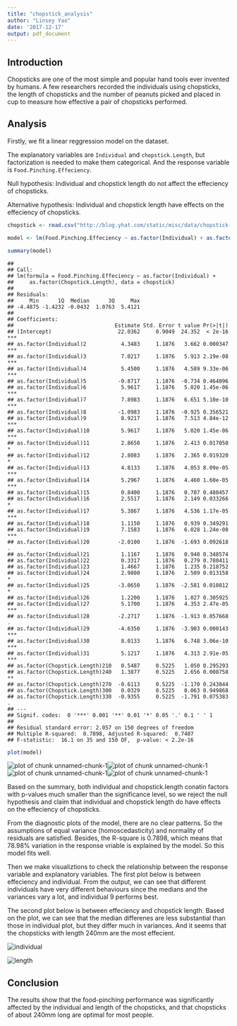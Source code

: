 ```yaml
---
title: "chopstick_analysis"
author: "Linsey Yao"
date: '2017-12-17'
output: pdf_document
---
```




## Introduction

Chopsticks are one of the most simple and popular hand tools ever invented by humans. A few researchers recorded the individuals using chopsticks, the length of chopsticks and the number of peanuts picked and placed in cup to measure how effective a pair of chopsticks performed.

## Analysis

Firstly, we fit a linear reggression model on the dataset. 

The explanatory variables are `Individual` and `chopstick.Length`, but factorization is needed to make them categorical. And the response variable is `Food.Pinching.Effeciency`.

Null hypothesis: Individual and chopstick length do not affect the effeciency of chopsticks.

Alternative hypothesis: Individual and chopstick length have effects on the effeciency of chopsticks.


```r
chopstick <- read.csv("http://blog.yhat.com/static/misc/data/chopstick-effectiveness.csv", sep=",", header = TRUE)

model <- lm(Food.Pinching.Effeciency ~ as.factor(Individual) + as.factor(Chopstick.Length), data=chopstick)

summary(model)
```

```
## 
## Call:
## lm(formula = Food.Pinching.Effeciency ~ as.factor(Individual) + 
##     as.factor(Chopstick.Length), data = chopstick)
## 
## Residuals:
##     Min      1Q  Median      3Q     Max 
## -4.4875 -1.4232 -0.0432  1.0763  5.4121 
## 
## Coefficients:
##                                Estimate Std. Error t value Pr(>|t|)    
## (Intercept)                     22.0362     0.9049  24.352  < 2e-16 ***
## as.factor(Individual)2           4.3483     1.1876   3.662 0.000347 ***
## as.factor(Individual)3           7.0217     1.1876   5.913 2.19e-08 ***
## as.factor(Individual)4           5.4500     1.1876   4.589 9.33e-06 ***
## as.factor(Individual)5          -0.8717     1.1876  -0.734 0.464096    
## as.factor(Individual)6           5.9617     1.1876   5.020 1.45e-06 ***
## as.factor(Individual)7           7.8983     1.1876   6.651 5.10e-10 ***
## as.factor(Individual)8          -1.0983     1.1876  -0.925 0.356521    
## as.factor(Individual)9           8.9217     1.1876   7.513 4.84e-12 ***
## as.factor(Individual)10          5.9617     1.1876   5.020 1.45e-06 ***
## as.factor(Individual)11          2.8650     1.1876   2.413 0.017050 *  
## as.factor(Individual)12          2.8083     1.1876   2.365 0.019320 *  
## as.factor(Individual)13          4.8133     1.1876   4.053 8.09e-05 ***
## as.factor(Individual)14          5.2967     1.1876   4.460 1.60e-05 ***
## as.factor(Individual)15          0.8400     1.1876   0.707 0.480457    
## as.factor(Individual)16          2.5517     1.1876   2.149 0.033266 *  
## as.factor(Individual)17          5.3867     1.1876   4.536 1.17e-05 ***
## as.factor(Individual)18          1.1150     1.1876   0.939 0.349291    
## as.factor(Individual)19          7.1583     1.1876   6.028 1.24e-08 ***
## as.factor(Individual)20         -2.0100     1.1876  -1.693 0.092618 .  
## as.factor(Individual)21          1.1167     1.1876   0.940 0.348574    
## as.factor(Individual)22          0.3317     1.1876   0.279 0.780411    
## as.factor(Individual)23          1.4667     1.1876   1.235 0.218752    
## as.factor(Individual)24          2.9800     1.1876   2.509 0.013158 *  
## as.factor(Individual)25         -3.0650     1.1876  -2.581 0.010812 *  
## as.factor(Individual)26          1.2200     1.1876   1.027 0.305925    
## as.factor(Individual)27          5.1700     1.1876   4.353 2.47e-05 ***
## as.factor(Individual)28         -2.2717     1.1876  -1.913 0.057668 .  
## as.factor(Individual)29         -4.6350     1.1876  -3.903 0.000143 ***
## as.factor(Individual)30          8.0133     1.1876   6.748 3.06e-10 ***
## as.factor(Individual)31          5.1217     1.1876   4.313 2.91e-05 ***
## as.factor(Chopstick.Length)210   0.5487     0.5225   1.050 0.295293    
## as.factor(Chopstick.Length)240   1.3877     0.5225   2.656 0.008758 ** 
## as.factor(Chopstick.Length)270  -0.6113     0.5225  -1.170 0.243844    
## as.factor(Chopstick.Length)300   0.0329     0.5225   0.063 0.949868    
## as.factor(Chopstick.Length)330  -0.9355     0.5225  -1.791 0.075383 .  
## ---
## Signif. codes:  0 '***' 0.001 '**' 0.01 '*' 0.05 '.' 0.1 ' ' 1
## 
## Residual standard error: 2.057 on 150 degrees of freedom
## Multiple R-squared:  0.7898,	Adjusted R-squared:  0.7407 
## F-statistic:  16.1 on 35 and 150 DF,  p-value: < 2.2e-16
```

```r
plot(model)
```

![plot of chunk unnamed-chunk-1](chopstick_analysis//unnamed-chunk-1-1.png)![plot of chunk unnamed-chunk-1](chopstick_analysis//unnamed-chunk-1-2.png)![plot of chunk unnamed-chunk-1](chopstick_analysis//unnamed-chunk-1-3.png)![plot of chunk unnamed-chunk-1](chopstick_analysis//unnamed-chunk-1-4.png)

Based on the summary, both individual and chopstick.length conatin factors with p-values much smaller than the significance level, so we reject the null hypothesis and claim that individual and chopstick length do have effects on the effeciency of chopsticks.

From the diagnostic plots of the model, there are no clear patterns. So the assumptions of equal variance (homoscedasticity) and normality of residuals are satisfied. Besides, the R-square is 0.7898, which means that 78.98% variation in the response vriable is explained by the model. So this model fits well.

Then we make visualiztions to check the relationship between the response variable and explanatory variables. The first plot below is between effeciency and individual. From the output, we can see that different individuals have very different behaviours since the medians and the variances vary a lot, and individual 9 performs best.

The second plot below is between effeciency and chopstick length. Based on the plot, we can see that the median differenes are less substantial than those in individual plot, but they differ much in variances. And it seems that the chopsticks with length 240mm are the most effecient.

![individual](../results/figure/eff_individual.png)

![length](../results/figure/eff_length.png)

## Conclusion

The results show that the food-pinching performance was significantly affected by the individual and length of the chopsticks, and that chopsticks of about 240mm long are optimal for most people.
